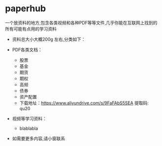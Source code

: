# **paperhub**

一个放资料的地方,包含各类视频和各种PDF等等文件,几乎你能在互联网上找到的所有可能有点用的学习资料

- 资料总大小大概200g 左右,分类如下：
- PDF各类文档：
    - 股票
    - 基金
    - 期货
    - 期权
    - 高频
    - 债券
    - 资产配置
    - 下载地址：https://www.aliyundrive.com/s/9FaFAbS5SEA 提取码: qu20

- 视频等学习资料：
  - blablabla
- 如需要更多内容,请小窗联系
